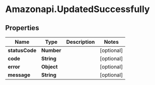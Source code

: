 # Amazonapi.UpdatedSuccessfully

## Properties

Name | Type | Description | Notes
------------ | ------------- | ------------- | -------------
**statusCode** | **Number** |  | [optional] 
**code** | **String** |  | [optional] 
**error** | **Object** |  | [optional] 
**message** | **String** |  | [optional] 



